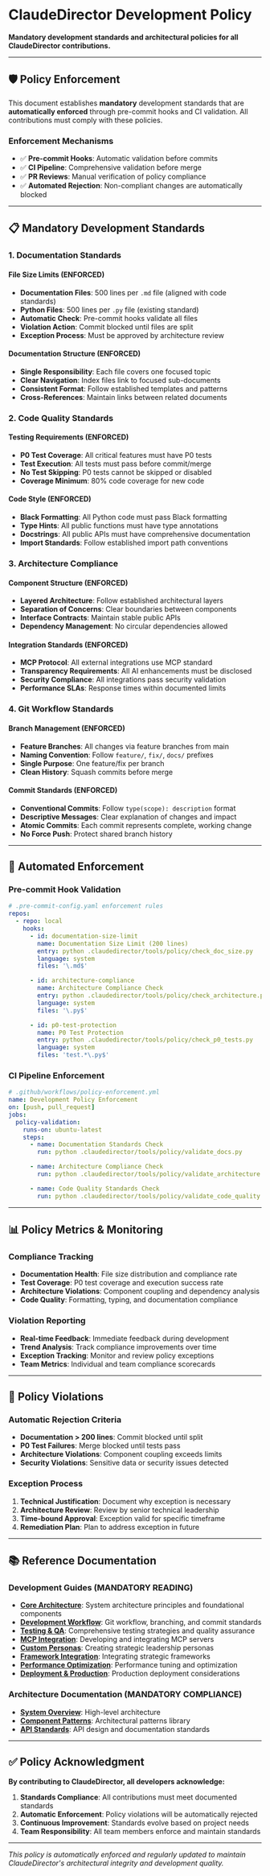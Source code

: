 # ClaudeDirector Development Policy

**Mandatory development standards and architectural policies for all ClaudeDirector contributions.**

---

## 🛡️ **Policy Enforcement**

This document establishes **mandatory** development standards that are **automatically enforced** through pre-commit hooks and CI validation. All contributions must comply with these policies.

### **Enforcement Mechanisms**
- ✅ **Pre-commit Hooks**: Automatic validation before commits
- ✅ **CI Pipeline**: Comprehensive validation before merge
- ✅ **PR Reviews**: Manual verification of policy compliance
- ✅ **Automated Rejection**: Non-compliant changes are automatically blocked

---

## 📋 **Mandatory Development Standards**

### **1. Documentation Standards**
#### **File Size Limits** (ENFORCED)
- **Documentation Files**: 500 lines per `.md` file (aligned with code standards)
- **Python Files**: 500 lines per `.py` file (existing standard)
- **Automatic Check**: Pre-commit hooks validate all files
- **Violation Action**: Commit blocked until files are split
- **Exception Process**: Must be approved by architecture review

#### **Documentation Structure** (ENFORCED)
- **Single Responsibility**: Each file covers one focused topic
- **Clear Navigation**: Index files link to focused sub-documents
- **Consistent Format**: Follow established templates and patterns
- **Cross-References**: Maintain links between related documents

### **2. Code Quality Standards**
#### **Testing Requirements** (ENFORCED)
- **P0 Test Coverage**: All critical features must have P0 tests
- **Test Execution**: All tests must pass before commit/merge
- **No Test Skipping**: P0 tests cannot be skipped or disabled
- **Coverage Minimum**: 80% code coverage for new code

#### **Code Style** (ENFORCED)
- **Black Formatting**: All Python code must pass Black formatting
- **Type Hints**: All public functions must have type annotations
- **Docstrings**: All public APIs must have comprehensive documentation
- **Import Standards**: Follow established import path conventions

### **3. Architecture Compliance**
#### **Component Structure** (ENFORCED)
- **Layered Architecture**: Follow established architectural layers
- **Separation of Concerns**: Clear boundaries between components
- **Interface Contracts**: Maintain stable public APIs
- **Dependency Management**: No circular dependencies allowed

#### **Integration Standards** (ENFORCED)
- **MCP Protocol**: All external integrations use MCP standard
- **Transparency Requirements**: All AI enhancements must be disclosed
- **Security Compliance**: All integrations pass security validation
- **Performance SLAs**: Response times within documented limits

### **4. Git Workflow Standards**
#### **Branch Management** (ENFORCED)
- **Feature Branches**: All changes via feature branches from main
- **Naming Convention**: Follow `feature/`, `fix/`, `docs/` prefixes
- **Single Purpose**: One feature/fix per branch
- **Clean History**: Squash commits before merge

#### **Commit Standards** (ENFORCED)
- **Conventional Commits**: Follow `type(scope): description` format
- **Descriptive Messages**: Clear explanation of changes and impact
- **Atomic Commits**: Each commit represents complete, working change
- **No Force Push**: Protect shared branch history

---

## 🔧 **Automated Enforcement**

### **Pre-commit Hook Validation**
```yaml
# .pre-commit-config.yaml enforcement rules
repos:
  - repo: local
    hooks:
      - id: documentation-size-limit
        name: Documentation Size Limit (200 lines)
        entry: python .claudedirector/tools/policy/check_doc_size.py
        language: system
        files: '\.md$'

      - id: architecture-compliance
        name: Architecture Compliance Check
        entry: python .claudedirector/tools/policy/check_architecture.py
        language: system
        files: '\.py$'

      - id: p0-test-protection
        name: P0 Test Protection
        entry: python .claudedirector/tools/policy/check_p0_tests.py
        language: system
        files: 'test.*\.py$'
```

### **CI Pipeline Enforcement**
```yaml
# .github/workflows/policy-enforcement.yml
name: Development Policy Enforcement
on: [push, pull_request]
jobs:
  policy-validation:
    runs-on: ubuntu-latest
    steps:
      - name: Documentation Standards Check
        run: python .claudedirector/tools/policy/validate_docs.py

      - name: Architecture Compliance Check
        run: python .claudedirector/tools/policy/validate_architecture.py

      - name: Code Quality Standards Check
        run: python .claudedirector/tools/policy/validate_code_quality.py
```

---

## 📊 **Policy Metrics & Monitoring**

### **Compliance Tracking**
- **Documentation Health**: File size distribution and compliance rate
- **Test Coverage**: P0 test coverage and execution success rate
- **Architecture Violations**: Component coupling and dependency analysis
- **Code Quality**: Formatting, typing, and documentation compliance

### **Violation Reporting**
- **Real-time Feedback**: Immediate feedback during development
- **Trend Analysis**: Track compliance improvements over time
- **Exception Tracking**: Monitor and review policy exceptions
- **Team Metrics**: Individual and team compliance scorecards

---

## 🚨 **Policy Violations**

### **Automatic Rejection Criteria**
- **Documentation > 200 lines**: Commit blocked until split
- **P0 Test Failures**: Merge blocked until tests pass
- **Architecture Violations**: Component coupling exceeds limits
- **Security Violations**: Sensitive data or security issues detected

### **Exception Process**
1. **Technical Justification**: Document why exception is necessary
2. **Architecture Review**: Review by senior technical leadership
3. **Time-bound Approval**: Exception valid for specific timeframe
4. **Remediation Plan**: Plan to address exception in future

---

## 📚 **Reference Documentation**

### **Development Guides** (MANDATORY READING)
- **[Core Architecture](development/guides/CORE_ARCHITECTURE.md)**: System architecture principles and foundational components
- **[Development Workflow](development/guides/DEVELOPMENT_WORKFLOW.md)**: Git workflow, branching, and commit standards
- **[Testing & QA](development/guides/TESTING_QA.md)**: Comprehensive testing strategies and quality assurance
- **[MCP Integration](development/guides/MCP_INTEGRATION.md)**: Developing and integrating MCP servers
- **[Custom Personas](development/guides/CUSTOM_PERSONAS.md)**: Creating strategic leadership personas
- **[Framework Integration](development/guides/FRAMEWORK_INTEGRATION.md)**: Integrating strategic frameworks
- **[Performance Optimization](development/guides/PERFORMANCE_OPTIMIZATION.md)**: Performance tuning and optimization
- **[Deployment & Production](development/guides/DEPLOYMENT_PRODUCTION.md)**: Production deployment considerations

### **Architecture Documentation** (MANDATORY COMPLIANCE)
- **[System Overview](architecture/OVERVIEW.md)**: High-level architecture
- **[Component Patterns](architecture/patterns/)**: Architectural patterns library
- **[API Standards](reference/API_REFERENCE.md)**: API design and documentation standards

---

## ✅ **Policy Acknowledgment**

**By contributing to ClaudeDirector, all developers acknowledge:**

1. **Standards Compliance**: All contributions must meet documented standards
2. **Automatic Enforcement**: Policy violations will be automatically rejected
3. **Continuous Improvement**: Standards evolve based on project needs
4. **Team Responsibility**: All team members enforce and maintain standards

---

*This policy is automatically enforced and regularly updated to maintain ClaudeDirector's architectural integrity and development quality.*
